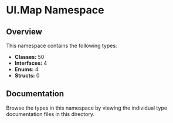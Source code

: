 # UI.Map Namespace

## Overview

This namespace contains the following types:

- **Classes:** 50
- **Interfaces:** 4
- **Enums:** 4
- **Structs:** 0

## Documentation

Browse the types in this namespace by viewing the individual type documentation files in this directory.

